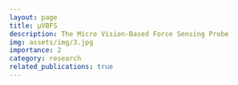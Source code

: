 ```yaml
---
layout: page
title: μVBFS
description: The Micro Vision-Based Force Sensing Probe
img: assets/img/3.jpg
importance: 2
category: research
related_publications: true
---
```


